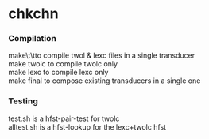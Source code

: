 # chkchn

### Compilation

make\t\tto compile twol & lexc files in a single transducer<br />
make twolc  to compile twolc only<br />
make lexc   to compile lexc only<br />
make final  to compose existing transducers in a single one<br />

### Testing

test.sh is a hfst-pair-test for twolc<br />
alltest.sh is a hfst-lookup for the lexc+twolc hfst<br />
